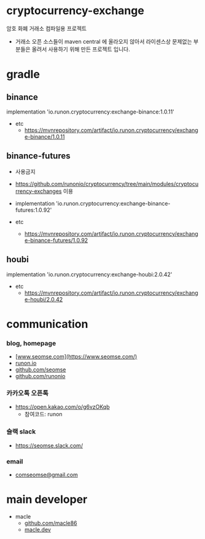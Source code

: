 # cryptocurrency-exchange
암호 화폐 거래소 컴파일용 프로젝트

- 거래소 오픈 소스들이 maven central 에 올라오지 않아서 라이센스상 문제없는 부분들은 올려서 사용하기 위해 만든 프로젝트 입니다.


# gradle
## binance
implementation 'io.runon.cryptocurrency:exchange-binance:1.0.11'
- etc
  - https://mvnrepository.com/artifact/io.runon.cryptocurrency/exchange-binance/1.0.11

  
## binance-futures
- 사용금지
- https://github.com/runonio/cryptocurrency/tree/main/modules/cryptocurrency-exchanges 이용

- implementation 'io.runon.cryptocurrency:exchange-binance-futures:1.0.92'
- etc
  - https://mvnrepository.com/artifact/io.runon.cryptocurrency/exchange-binance-futures/1.0.92

## houbi
implementation 'io.runon.cryptocurrency:exchange-houbi:2.0.42'
- etc
  - https://mvnrepository.com/artifact/io.runon.cryptocurrency/exchange-houbi/2.0.42


# communication
### blog, homepage
- [www.seomse.com](https://www.seomse.com/)
- [runon.io](https://runon.io)
- [github.com/seomse](https://github.com/seomse)
- [github.com/runonio](https://github.com/runonio)

### 카카오톡 오픈톡
- https://open.kakao.com/o/g6vzOKqb
    - 참여코드: runon

### 슬랙 slack
- https://seomse.slack.com/

### email
- comseomse@gmail.com


# main developer
- macle
    -  [github.com/macle86](https://github.com/macle86)
    -  [macle.dev](https://macle.dev)
